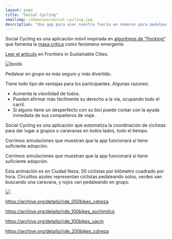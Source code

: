 ```yaml
---
layout: page
title: "Social Cycling"
smallimg: /showcase/social-cycling.jpg
description: "Una app para usar nuestra fuerza en números para pedalear seguros en ciudades con poca infraestructura para ciclistas."
---
```


Social Cycling es una aplicación móvil inspirada en [algoritmos de "flocking"](https://en.wikipedia.org/wiki/Boids) que
fomenta la [masa crítica](https://es.wikipedia.org/wiki/Masa_Cr%C3%ADtica_(evento_ciclista)) como fenómeno emergente.

[Leer el artículo](https://www.frontiersin.org/articles/10.3389/frsc.2020.00036/full) en Frontiers in Sustainable Cities.

![boids](/showcase/social-cycling-boids.gif)

Pedalear en grupo es más seguro y más divertido.

Tiene todo tipo de ventajas para los participantes. Algunas razones:

 - Aumenta la visivilidad de todos.
 - Pueden afirmar más fácilmente su derecho a la vía, ocupando todo el carril.
 - Si alguno tiene un desperfecto con su bici puede contar con la ayuda inmediata de sus compañeros de viaje. 

Social Cycling es una aplicación que automatiza la coordinación de
ciclistas para dar lugar a grupos o caravanas en todos lados, todo el
tiempo.


Corrimos simulaciones que muestran que la app funcionará si tiene suficiente adopción.

Corrimos simulaciones que muestran que la app funcionará si tiene suficiente adopción.

Esta animación es en Ciudad Neza, 50 ciclistas por kilómetro cuadrado por hora. Circulitos azules representan ciclistas pedaleando solos, verdes van buscando una caravana, y rojos van pedaleando en grupo.

<img src="https://archive.org/download/ride_050bikes_cdneza/ride_050bikes_cdneza.gif" />

<https://archive.org/details/ride_050bikes_cdneza>

<https://archive.org/details/ride_100bikes_xochimilco>

<https://archive.org/details/ride_100bikes_uacm>

<https://archive.org/details/ride_200bikes_cdneza>